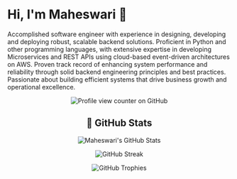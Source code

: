 # Hi, I'm Maheswari 👋

Accomplished software engineer with experience in designing, developing and deploying robust, scalable backend solutions. Proficient in Python and other programming languages, with extensive expertise in developing Microservices and REST APIs using cloud-based event-driven architectures on AWS. Proven track record of enhancing system performance and reliability through solid backend engineering principles and best practices. Passionate about building efficient systems that drive business growth and operational excellence.

<div align="center">

  ![Profile view counter on GitHub](https://komarev.com/ghpvc/?username=maheswarim-work)

  ## 🚀 GitHub Stats

  ![Maheswari's GitHub Stats](https://github-readme-stats.vercel.app/api?username=maheswarim-work&show_icons=true&theme=default)

  ![GitHub Streak](https://streak-stats.demolab.com/?user=maheswarim-work)

  ![GitHub Trophies](https://github-profile-trophy.vercel.app/?username=maheswarim-work&theme=flat)

</div>
